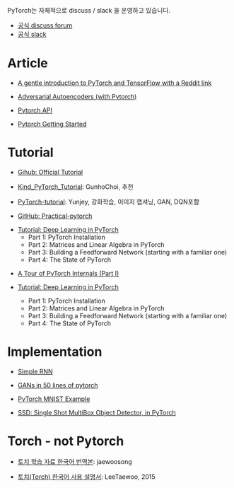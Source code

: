 PyTorch는 자체적으로 discuss / slack 을 운영하고 있습니다.
- [공식 discuss forum](https://discuss.pytorch.org)
- [공식 slack](http://pytorch.slack.com)

# Article
- [A gentle introduction to PyTorch and TensorFlow with a Reddit link](https://theintelligenceofinformation.wordpress.com/2017/03/06/a-gentle-introduction-to-pytorch-and-tensorflow-with-a-reddit-link/)

- [Adversarial Autoencoders (with Pytorch)](https://blog.paperspace.com/adversarial-autoencoders-with-pytorch/)

- [Pytorch API](https://github.com/j-min/pytorch_exercise/blob/master/torch_API.ipynb)


- [Pytorch Getting Started](http://andersonjo.github.io/pytorch/2017/04/01/PyTorch-Getting-Started/)


# Tutorial
- [Gihub: Official Tutorial](https://github.com/pytorch/tutorials)

- [Kind_PyTorch_Tutorial](https://github.com/GunhoChoi/Kind_PyTorch_Tutorial): GunhoChoi, 추천

- [PyTorch-tutorial](https://github.com/yunjey/pytorch-tutorial): Yunjey, 강화학습, 이미지 캡셔닝, GAN, DQN포함

- [GitHub: Practical-pytorch](https://github.com/spro/practical-pytorch)

* [Tutorial: Deep Learning in PyTorch](http://iamtrask.github.io/2017/01/15/pytorch-tutorial/)
  - Part 1: PyTorch Installation
  - Part 2: Matrices and Linear Algebra in PyTorch
  - Part 3: Building a Feedforward Network (starting with a familiar one)
  - Part 4: The State of PyTorch

- [A Tour of PyTorch Internals (Part I)](https://gist.github.com/killeent/4675635b40b61a45cac2f95a285ce3c0)


- [Tutorial: Deep Learning in PyTorch](https://iamtrask.github.io/2017/01/15/pytorch-tutorial/)
  - Part 1: PyTorch Installation
  - Part 2: Matrices and Linear Algebra in PyTorch
  - Part 3: Building a Feedforward Network (starting with a familiar one)
  - Part 4: The State of PyTorch

# Implementation

- [Simple RNN](https://gist.github.com/keon/e39d3cbfd80daff498772951fb784f35)

- [GANs in 50 lines of pytorch](https://tensorflow.blog/2017/02/22/gans-in-50-lines-of-pytorch/)

- [PyTorch MNIST Example](https://tensorflow.blog/2017/01/26/pytorch-mnist-example/)

- [SSD: Single Shot MultiBox Object Detector, in PyTorch](https://github.com/amdegroot/ssd.pytorch)


# Torch - not Pytorch

- [토치 학습 자료 한국어 번역본](https://github.com/jaewoosong/torch-tutorial-korean/): jaewoosong

- [토치(Torch) 한국어 사용 설명서](https://github.com/LeeTaewoo/torch_kor_manual): LeeTaewoo, 2015
